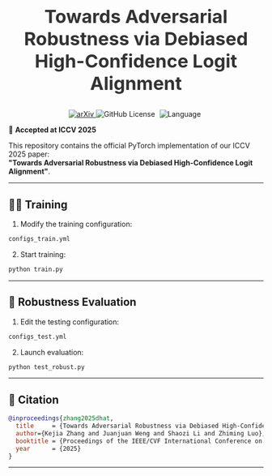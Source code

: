 <div align="center">
  <h2 style="font-size: 36px; font-weight: bold; color: #333;">Towards Adversarial Robustness via Debiased High-Confidence Logit Alignment</h2>
</div>

<div align="center" style="margin-top: 20px;">
  <!-- arXiv Badge -->
  <a href="https://arxiv.org/abs/2408.06079">
    <img src="https://img.shields.io/badge/arXiv-2408.06079-b31b1b?style=flat-square" alt="arXiv" style="margin: 0 0px;" />
  </a>
  <!-- License Badge -->
  <img alt="GitHub License" src="https://img.shields.io/github/license/KejiaZhang-Robust/2408.06079?style=flat-square" style="margin: 0 0px;">
  <!-- Language Badge -->
  <img alt="Language" src="https://img.shields.io/github/languages/top/KejiaZhang-Robust/2408.06079?style=flat-square&color=9acd32" style="margin: 0 5px;">
</div>

📌 **Accepted at ICCV 2025**

This repository contains the official PyTorch implementation of our ICCV 2025 paper:  
**"Towards Adversarial Robustness via Debiased High-Confidence Logit Alignment"**.

---

## 🏋️‍♂️ Training

1. Modify the training configuration:

```bash
configs_train.yml
```

2. Start training:

```bash
python train.py
```

---

## 🧪 Robustness Evaluation

1. Edit the testing configuration:

```bash
configs_test.yml
```

2. Launch evaluation:

```bash
python test_robust.py
```

---

## 📄 Citation

```bibtex
@inproceedings{zhang2025dhat,
  title     = {Towards Adversarial Robustness via Debiased High-Confidence Logit Alignment},
  author={Kejia Zhang and Juanjuan Weng and Shaozi Li and Zhiming Luo},
  booktitle = {Proceedings of the IEEE/CVF International Conference on Computer Vision (ICCV)},
  year      = {2025}
}
```

---
